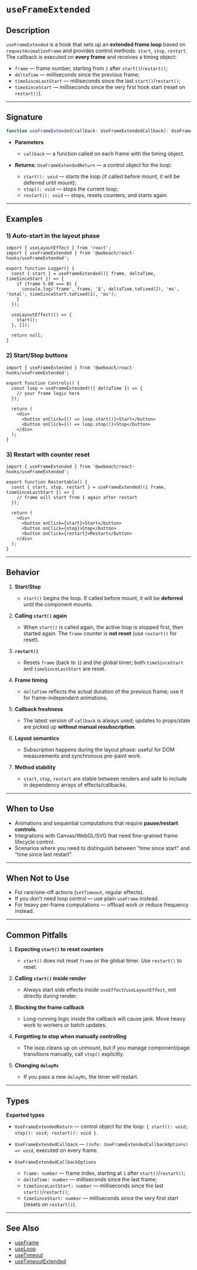# `useFrameExtended`

## Description

`useFrameExtended` is a hook that sets up an **extended frame loop** based on `requestAnimationFrame` and provides control methods: `start`, `stop`, `restart`. The callback is executed on **every frame** and receives a timing object:
- `frame` — frame number, starting from `1` after `start()`/`restart()`;
- `deltaTime` — milliseconds since the previous frame;
- `timeSinceLastStart` — milliseconds since the last `start()`/`restart()`;
- `timeSinceStart` — milliseconds since the very first hook start (reset on `restart()`).

---

## Signature

```ts
function useFrameExtended(callback: UseFrameExtendedCallback): UseFrameExtendedReturn;
```

- **Parameters**
   - `callback` — a function called on each frame with the timing object.

- **Returns**: `UseFrameExtendedReturn` — a control object for the loop:
   - `start(): void` — starts the loop (if called before mount, it will be deferred until mount);
   - `stop(): void` — stops the current loop;
   - `restart(): void` — stops, resets counters, and starts again.

---

## Examples

### 1) Auto-start in the layout phase

```tsx
import { useLayoutEffect } from 'react';
import { useFrameExtended } from '@webeach/react-hooks/useFrameExtended';

export function Logger() {
  const { start } = useFrameExtended(({ frame, deltaTime, timeSinceStart }) => {
    if (frame % 60 === 0) {
      console.log('frame', frame, 'Δ', deltaTime.toFixed(2), 'ms', 'total', timeSinceStart.toFixed(1), 'ms');
    }
  });

  useLayoutEffect(() => {
    start();
  }, []);

  return null;
}
```

### 2) Start/Stop buttons

```tsx
import { useFrameExtended } from '@webeach/react-hooks/useFrameExtended';

export function Controls() {
  const loop = useFrameExtended(({ deltaTime }) => {
    // your frame logic here
  });

  return (
    <div>
      <button onClick={() => loop.start()}>Start</button>
      <button onClick={() => loop.stop()}>Stop</button>
    </div>
  );
}
```

### 3) Restart with counter reset

```tsx
import { useFrameExtended } from '@webeach/react-hooks/useFrameExtended';

export function Restartable() {
  const { start, stop, restart } = useFrameExtended(({ frame, timeSinceLastStart }) => {
    // frame will start from 1 again after restart
  });

  return (
    <div>
      <button onClick={start}>Start</button>
      <button onClick={stop}>Stop</button>
      <button onClick={restart}>Restart</button>
    </div>
  );
}
```

---

## Behavior

1. **Start/Stop**
   - `start()` begins the loop. If called before mount, it will be **deferred** until the component mounts.

2. **Calling `start()` again**
   - When `start()` is called again, the active loop is stopped first, then started again. The `frame` counter is **not reset** (use `restart()` for reset).

3. **`restart()`**
   - Resets `frame` (back to `1`) and the global timer; both `timeSinceStart` and `timeSinceLastStart` are reset.

4. **Frame timing**
   - `deltaTime` reflects the actual duration of the previous frame; use it for frame-independent animations.

5. **Callback freshness**
   - The latest version of `callback` is always used; updates to props/state are picked up **without manual resubscription**.

6. **Layout semantics**
   - Subscription happens during the layout phase: useful for DOM measurements and synchronous pre-paint work.

7. **Method stability**
   - `start`, `stop`, `restart` are stable between renders and safe to include in dependency arrays of effects/callbacks.

---

## When to Use

- Animations and sequential computations that require **pause/restart controls**.
- Integrations with Canvas/WebGL/SVG that need fine-grained frame lifecycle control.
- Scenarios where you need to distinguish between "time since start" and "time since last restart".

---

## When **Not** to Use

- For rare/one-off actions (`setTimeout`, regular effects).
- If you don’t need loop control — use plain `useFrame` instead.
- For heavy per-frame computations — offload work or reduce frequency instead.

---

## Common Pitfalls

1. **Expecting `start()` to reset counters**
   - `start()` does not reset `frame` or the global timer. Use `restart()` to reset.

2. **Calling `start()` inside render**
   - Always start side effects inside `useEffect`/`useLayoutEffect`, not directly during render.

3. **Blocking the frame callback**
   - Long-running logic inside the callback will cause jank. Move heavy work to workers or batch updates.

4. **Forgetting to stop when manually controlling**
   - The loop cleans up on unmount, but if you manage component/page transitions manually, call `stop()` explicitly.

5. **Changing `delayMs`**
   - If you pass a new `delayMs`, the timer will restart.

---

## Types

**Exported types**

- `UseFrameExtendedReturn` — control object for the loop: `{ start(): void; stop(): void; restart(): void }`.

- `UseFrameExtendedCallback` — `(info: UseFrameExtendedCallbackOptions) => void`, executed on every frame.

- `UseFrameExtendedCallbackOptions`
   - `frame: number` — frame index, starting at `1` after `start()`/`restart()`;
   - `deltaTime: number` — milliseconds since the last frame;
   - `timeSinceLastStart: number` — milliseconds since the last `start()`/`restart()`;
   - `timeSinceStart: number` — milliseconds since the very first start (resets on `restart()`).

---

## See Also

- [useFrame](useFrame.md)
- [useLoop](useLoop.md)
- [useTimeout](useTimeout.md)
- [useTimeoutExtended](useTimeoutExtended.md)
